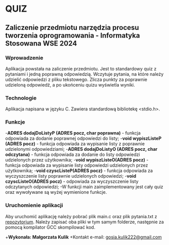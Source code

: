 #                                            QUIZ
## Zaliczenie przedmiotu narzędzia procesu tworzenia oprogramowania - Informatyka Stosowana WSE 2024




### **Wprowadzenie**
Aplikacja powstała na zaliczenie przedmiotu. Jest to standardowy quiz z pytaniami i jedną poprawną odpowiedzią. Wczytuje pytania, na które należy udzielić odpowiedzi z pliku tekstowego. Zlicza punkty za poprawnie udzieloną odpowiedź, a po ukońceniu quizu wyświetla wyniki.

### **Technologie**
Aplikacja napisana w języku C.
Zawiera standardową bibliotekę <stdio.h>.

### **Funkcje**
-**ADRES dodajDoListyP (ADRES pocz, char poprawna)** - funkcja odpowiada za dodanie poprawnej odpowiedzi do listy;
-**void wypiszListeP (ADRES pocz)** - funkcja odpowiada za wypisanie listy z poprawnie udzielonymi odpowiedziami;
-**ADRES dodajDoListyO (ADRES pocz, char odczytana)** - funkcja odpowiada za dodanie do listy odpowiedzi udzielonych przez użytkownika;
-**void wypiszListeO(ADRES pocz)** - funkcja odpowiada za wypisanie listy odpowiedzi udzielonych przez użytkownika;
-**void czyscListeP(ADRES pocz)** - funkcja odpowiada za wyczyszczenie listy poprawnie udzielonych odpowiedzi;
-**void czyscListeO(ADRES pocz)** - odpowiada za wyczyszczenie listy odczytanych odpowiedzi;
-W funkcji main zaimplementowany jest cały quiz oraz wywoływane są wyżej wymienione funkcje.

### **Uruchomienie aplikacji**
Aby uruchomić aplikację należy pobrać plik main.c oraz plik pytania.txt z [repozytorium](https://github.com/malkul25/Quiz---WSE). Należy zapisać oba pliki w tym samym folderze, następnie za pomocą kompilator GCC skompilować kod.


+**Wykonała: Małgorzata Kulik**
+Kontakt e-mail: gosia.kulik222@gmail.com



